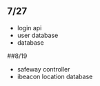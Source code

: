 
## 7/27

- login api
- user database
- database


##8/19

- safeway controller
- ibeacon location database
